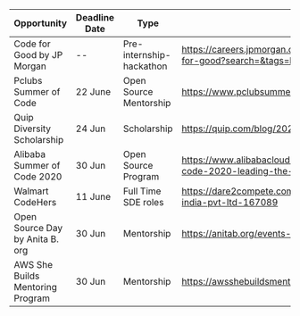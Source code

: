 | Opportunity                      | Deadline Date | Type                     | Link                                                                                                         |
|----------------------------------|---------------|--------------------------|--------------------------------------------------------------------------------------------------------------|
| Code for Good by JP Morgan       | --            | Pre-internship-hackathon | https://careers.jpmorgan.com/us/en/students/programs/code-for-good?search=&tags=location__AsiaPacific__India |
| Pclubs Summer of Code            | 22 June       | Open Source Mentorship   | https://www.pclubsummerofcode.in/                                                                            |
| Quip Diversity Scholarship       | 24 Jun        | Scholarship              | https://quip.com/blog/2020-quip-diversity-scholarship                                                        |
| Alibaba Summer of Code 2020      | 30 Jun        | Open Source Program      | https://www.alibabacloud.com/blog/alibaba-summer-of-code-2020-leading-the-new-open-source-trend_596241       |
| Walmart CodeHers                 | 11 June       | Full Time SDE roles      | https://dare2compete.com/o/walmart-codehers-walmart-india-pvt-ltd-167089                                     |
| Open Source Day by Anita B. org  | 30 Jun        | Mentorship               | https://anitab.org/events-programs/open-source-day/                                                          | 
| AWS She Builds Mentoring Program | 30 Jun        | Mentorship               | https://awsshebuildsmentoringprogram.splashthat.com/                                                         | 

